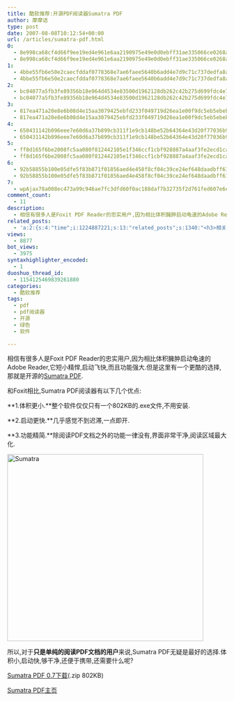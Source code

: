 ```yaml
---
title: 酷软推荐:开源PDF阅读器Sumatra PDF
author: 摩摩诘
type: post
date: 2007-08-08T10:12:54+00:00
url: /articles/sumatra-pdf.html
0:
  - 8e998ca68cf4d66f9ee19ed4e961e6aa2190975e49e0d0ebff31ae335066ce0268ad933540e84e40d645f7ff6d97ec3d
  - 8e998ca68cf4d66f9ee19ed4e961e6aa2190975e49e0d0ebff31ae335066ce0268ad933540e84e40d645f7ff6d97ec3d
1:
  - 4bbe55fb6e50e2caecfddaf0778368e7ae6faee5640b6add4e7d9c71c737dedfa8ab90e3a91abf2b4b97ad5bff4ac4bf
  - 4bbe55fb6e50e2caecfddaf0778368e7ae6faee5640b6add4e7d9c71c737dedfa8ab90e3a91abf2b4b97ad5bff4ac4bf
2:
  - bc04077a5fb3fe89356b18e964d4534e83500d1962128db262c42b275d699fdc4e78246dd684066739fc9d2b6fd8dbe2
  - bc04077a5fb3fe89356b18e964d4534e83500d1962128db262c42b275d699fdc4e78246dd684066739fc9d2b6fd8dbe2
3:
  - 817ea471a20e8e6b08d4e15aa3079425ebfd233f049719d26ea1e00f9dc5eb5ebeb6a9858dd901030aefd16a43e63304
  - 817ea471a20e8e6b08d4e15aa3079425ebfd233f049719d26ea1e00f9dc5eb5ebeb6a9858dd901030aefd16a43e63304
4:
  - 650431142b096eee7e60d6a37b899cb311f1e9cb148be52b64364e43d20f77036b9591ab1b3e4a47928fe4c4d4267e4e
  - 650431142b096eee7e60d6a37b899cb311f1e9cb148be52b64364e43d20f77036b9591ab1b3e4a47928fe4c4d4267e4e
5:
  - ff8d165f6be2008fc5aa080f812442105e1f346ccf1cbf928887a4aaf3fe2ecd1cae671a81f418d557c1629192b7d45f
  - ff8d165f6be2008fc5aa080f812442105e1f346ccf1cbf928887a4aaf3fe2ecd1cae671a81f418d557c1629192b7d45f
6:
  - 92b58855b100e05dfe5f83b871f01856aed4e458f8cf04c39ce24ef648daadbff618131a3dc3b1e8bd821100f4deff18
  - 92b58855b100e05dfe5f83b871f01856aed4e458f8cf04c39ce24ef648daadbff618131a3dc3b1e8bd821100f4deff18
7:
  - wpAjax78a008ec473a99c946ae7fc3dfd60f0ac188daf7b32735f2d761fed607e6e1cc89e69dd4321cd0c4bb59f36539f87761
comment_count:
  - 11
description:
  - 相信有很多人是Foxit PDF Reader的忠实用户,因为相比体积臃肿启动龟速的Adobe Reader,它短小精悍,启动飞快,而且功能强大.但是这里有一个更酷的选择,那就是开源的Sumatra PDF.
related_posts:
  - 'a:2:{s:4:"time";i:1224887221;s:13:"related_posts";s:1340:"<h3>相关日志</h3><ul class="related_post"><li><a href="http://www.digglife.cn/articles/convert-powerpoint-flash.html" title="免费将Powerpoint转换为Flash">免费将Powerpoint转换为Flash</a></li><li><a href="http://www.digglife.cn/articles/free-clipboard-manager-clipx.html" title="小巧的Windows剪切板管理器:ClipX">小巧的Windows剪切板管理器:ClipX</a></li><li><a href="http://www.digglife.cn/articles/registry-searcher-editor-regscanner.html" title="免费好用的Windows注册表搜索编辑工具RegScanner">免费好用的Windows注册表搜索编辑工具RegScanner</a></li><li><a href="http://www.digglife.cn/articles/freeware-burner.html" title="7款替代Nero的免费CD/DVD刻录软件下载">7款替代Nero的免费CD/DVD刻录软件下载</a></li><li><a href="http://www.digglife.cn/articles/faster-copy-windows.html" title="加快Windows下的文件复制速度:TeraCopy">加快Windows下的文件复制速度:TeraCopy</a></li><li><a href="http://www.digglife.cn/articles/ppc-freeware-download.html" title="PPC,Windows Mobile手机免费软件下载网站:PPC Freeware">PPC,Windows Mobile手机免费软件下载网站:PPC Freeware</a></li><li><a href="http://www.digglife.cn/articles/task-killer.html" title="Task Killer:快速结束Windows进程">Task Killer:快速结束Windows进程</a></li></ul>";}'
views:
  - 8877
bot_views:
  - 3975
syntaxhighlighter_encoded:
  - 1
duoshuo_thread_id:
  - 1154125469839261880
categories:
  - 酷软推荐
tags:
  - pdf
  - pdf阅读器
  - 开源
  - 绿色
  - 软件

---
```

相信有很多人是Foxit PDF Reader的忠实用户,因为相比体积臃肿启动龟速的Adobe Reader,它短小精悍,启动飞快,而且功能强大.但是这里有一个更酷的选择,那就是开源的<a href="http://blog.kowalczyk.info/software/sumatrapdf/" target="_blank">Sumatra PDF</a>.

和Foxit相比,Sumatra PDF阅读器有以下几个优点:

**1.体积更小.**整个软件仅仅只有一个802KB的.exe文件,不用安装.

**2.启动更快.**几乎感觉不到迟滞,一点即开.

**3.功能精简.**除阅读PDF文档之外的功能一律没有,界面非常干净,阅读区域最大化.

<!--more-->

[<img src="https://www.digglife.net/wp-content/uploads/3/379/2007/08/sumatra-thumb.png" alt="Sumatra" width="450" height="429" />][1]

所以,对于**只是单纯的阅读PDF文档的用户**来说,Sumatra PDF无疑是最好的选择.体积小,启动快,够干净,还便于携带,还需要什么呢?

<a href="http://fastdl.org/SumatraPDF-0.7.zip" target="_blank">Sumatra PDF 0.7下载</a>(.zip 802KB)

<a href="http://blog.kowalczyk.info/software/sumatrapdf/" target="_blank">Sumatra PDF主页</a>

 [1]: https://www.digglife.net/wp-content/uploads/3/379/2007/08/sumatra.png
